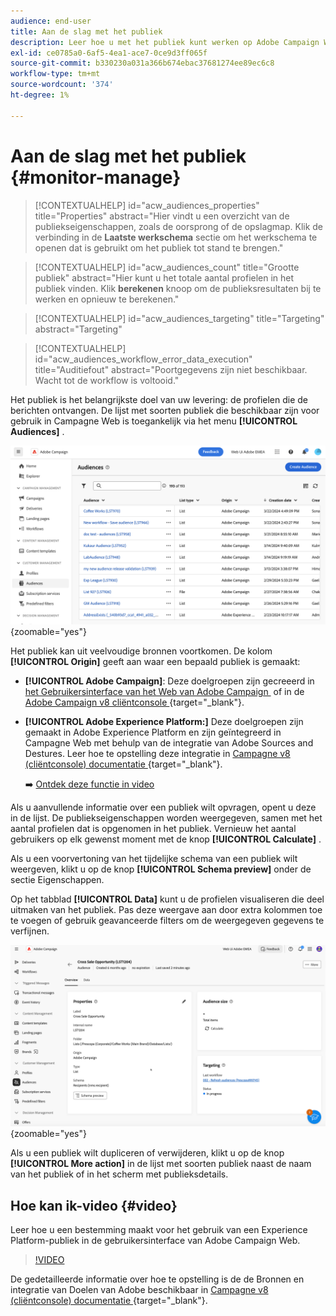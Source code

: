 ```yaml
---
audience: end-user
title: Aan de slag met het publiek
description: Leer hoe u met het publiek kunt werken op Adobe Campaign Web
exl-id: ce0785a0-6af5-4ea1-ace7-0ce9d3ff065f
source-git-commit: b330230a031a366b674ebac37681274ee89ec6c8
workflow-type: tm+mt
source-wordcount: '374'
ht-degree: 1%

---
```


# Aan de slag met het publiek {#monitor-manage}

>[!CONTEXTUALHELP]
>id="acw_audiences_properties"
>title="Properties"
>abstract="Hier vindt u een overzicht van de publiekseigenschappen, zoals de oorsprong of de opslagmap. Klik de verbinding in de **Laatste werkschema** sectie om het werkschema te openen dat is gebruikt om het publiek tot stand te brengen."

>[!CONTEXTUALHELP]
>id="acw_audiences_count"
>title="Grootte publiek"
>abstract="Hier kunt u het totale aantal profielen in het publiek vinden. Klik **berekenen** knoop om de publieksresultaten bij te werken en opnieuw te berekenen."

>[!CONTEXTUALHELP]
>id="acw_audiences_targeting"
>title="Targeting"
>abstract="Targeting"

>[!CONTEXTUALHELP]
>id="acw_audiences_workflow_error_data_execution"
>title="Auditiefout"
>abstract="Poortgegevens zijn niet beschikbaar. Wacht tot de workflow is voltooid."

Het publiek is het belangrijkste doel van uw levering: de profielen die de berichten ontvangen. De lijst met soorten publiek die beschikbaar zijn voor gebruik in Campagne Web is toegankelijk via het menu **[!UICONTROL Audiences]** .

![&#x200B; Schermschot die de lijst van publiek tonen beschikbaar in het Web van de Campagne.](assets/audiences-list.png){zoomable="yes"}

Het publiek kan uit veelvoudige bronnen voortkomen. De kolom **[!UICONTROL Origin]** geeft aan waar een bepaald publiek is gemaakt:

* **[!UICONTROL Adobe Campaign]**: Deze doelgroepen zijn gecreeerd in [&#x200B; het Gebruikersinterface van het Web van Adobe Campaign &#x200B;](create-audience.md) of in de [&#x200B; Adobe Campaign v8 cliëntconsole &#x200B;](https://experienceleague.adobe.com/docs/campaign/campaign-v8/audience/create-audiences/create-audiences.html?lang=nl-NL){target="_blank"}.

* **[!UICONTROL Adobe Experience Platform:]** Deze doelgroepen zijn gemaakt in Adobe Experience Platform en zijn geïntegreerd in Campagne Web met behulp van de integratie van Adobe Sources and Destures. Leer hoe te opstelling deze integratie in [&#x200B; Campagne v8 (cliëntconsole) documentatie &#x200B;](https://experienceleague.adobe.com/docs/campaign/campaign-v8/connect/ac-aep/ac-aep.html?lang=nl-NL){target="_blank"}.

  ➡️ [Ontdek deze functie in video](#video)

Als u aanvullende informatie over een publiek wilt opvragen, opent u deze in de lijst. De publiekseigenschappen worden weergegeven, samen met het aantal profielen dat is opgenomen in het publiek. Vernieuw het aantal gebruikers op elk gewenst moment met de knop **[!UICONTROL Calculate]** .

Als u een voorvertoning van het tijdelijke schema van een publiek wilt weergeven, klikt u op de knop **[!UICONTROL Schema preview]** onder de sectie Eigenschappen.

Op het tabblad **[!UICONTROL Data]** kunt u de profielen visualiseren die deel uitmaken van het publiek. Pas deze weergave aan door extra kolommen toe te voegen of gebruik geavanceerde filters om de weergegeven gegevens te verfijnen.

![&#x200B; Schermafbeelding die publieksdetails, met inbegrip van profielen en aanpassingsopties toont.](assets/audiences-details.png){zoomable="yes"}

Als u een publiek wilt dupliceren of verwijderen, klikt u op de knop **[!UICONTROL More action]** in de lijst met soorten publiek naast de naam van het publiek of in het scherm met publieksdetails.

## Hoe kan ik-video {#video}

Leer hoe u een bestemming maakt voor het gebruik van een Experience Platform-publiek in de gebruikersinterface van Adobe Campaign Web.

>[!VIDEO](https://video.tv.adobe.com/v/3427635?quality=12)

De gedetailleerde informatie over hoe te opstelling is de de Bronnen en integratie van Doelen van Adobe beschikbaar in [&#x200B; Campagne v8 (cliëntconsole) documentatie &#x200B;](https://experienceleague.adobe.com/docs/campaign/campaign-v8/connect/ac-aep/ac-aep.html?lang=nl-NL){target="_blank"}.